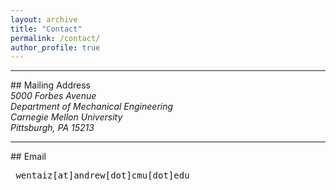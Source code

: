 ```yaml
---
layout: archive
title: "Contact"
permalink: /contact/
author_profile: true
---
```

<hr/>
## Mailing Address
<address>
  5000 Forbes Avenue<br />Department of Mechanical Engineering<br />Carnegie Mellon University<br />Pittsburgh, PA 15213
</address>

<hr/>
## Email
<pre>
 wentaiz[at]andrew[dot]cmu[dot]edu
</pre>